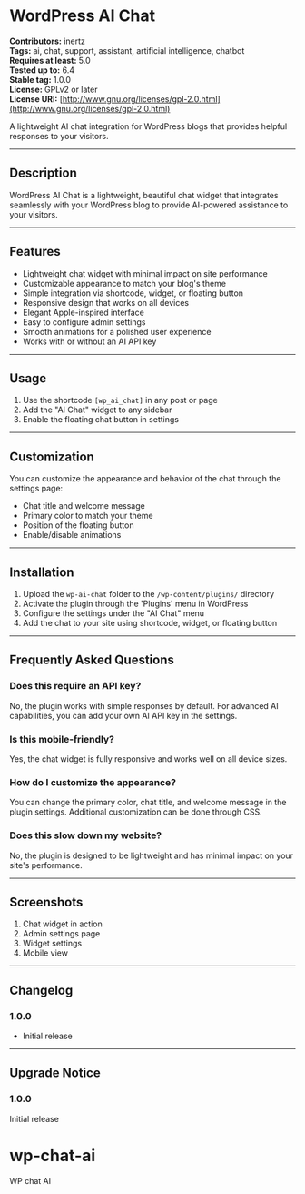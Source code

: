 # WordPress AI Chat

**Contributors:** inertz  
**Tags:** ai, chat, support, assistant, artificial intelligence, chatbot  
**Requires at least:** 5.0  
**Tested up to:** 6.4  
**Stable tag:** 1.0.0  
**License:** GPLv2 or later  
**License URI:** [http://www.gnu.org/licenses/gpl-2.0.html](http://www.gnu.org/licenses/gpl-2.0.html)

A lightweight AI chat integration for WordPress blogs that provides helpful responses to your visitors.

---

## Description

WordPress AI Chat is a lightweight, beautiful chat widget that integrates seamlessly with your WordPress blog to provide AI-powered assistance to your visitors.

---

## Features

- Lightweight chat widget with minimal impact on site performance  
- Customizable appearance to match your blog's theme  
- Simple integration via shortcode, widget, or floating button  
- Responsive design that works on all devices  
- Elegant Apple-inspired interface  
- Easy to configure admin settings  
- Smooth animations for a polished user experience  
- Works with or without an AI API key  

---

## Usage

1. Use the shortcode `[wp_ai_chat]` in any post or page  
2. Add the "AI Chat" widget to any sidebar  
3. Enable the floating chat button in settings  

---

## Customization

You can customize the appearance and behavior of the chat through the settings page:

- Chat title and welcome message  
- Primary color to match your theme  
- Position of the floating button  
- Enable/disable animations  

---

## Installation

1. Upload the `wp-ai-chat` folder to the `/wp-content/plugins/` directory  
2. Activate the plugin through the 'Plugins' menu in WordPress  
3. Configure the settings under the "AI Chat" menu  
4. Add the chat to your site using shortcode, widget, or floating button  

---

## Frequently Asked Questions

### Does this require an API key?

No, the plugin works with simple responses by default. For advanced AI capabilities, you can add your own AI API key in the settings.

### Is this mobile-friendly?

Yes, the chat widget is fully responsive and works well on all device sizes.

### How do I customize the appearance?

You can change the primary color, chat title, and welcome message in the plugin settings. Additional customization can be done through CSS.

### Does this slow down my website?

No, the plugin is designed to be lightweight and has minimal impact on your site's performance.

---

## Screenshots

1. Chat widget in action  
2. Admin settings page  
3. Widget settings  
4. Mobile view  

---

## Changelog

### 1.0.0

- Initial release

---

## Upgrade Notice

### 1.0.0

Initial release
# wp-chat-ai
WP chat AI
